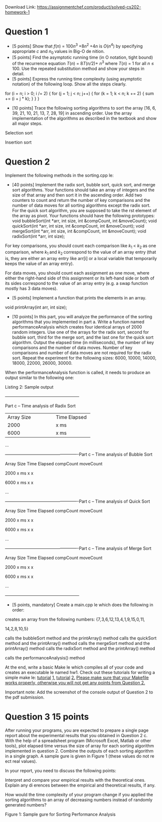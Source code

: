 Download Link: https://assignmentchef.com/product/solved-cs202-homework-1
<br>
<h1>Question 1</h1>

<ul>

 <li>[5 points] Show that <em>f</em>(<em>n</em>) = 100<em>n</em><sup>3 </sup>+8<em>n</em><sup>2 </sup>+4<em>n </em>is <em>O</em>(<em>n</em><sup>4</sup>) by specifying appropriate <em>c </em>and <em>n</em><sub>0 </sub>values in Big-O de nition.</li>

 <li>[5 points] Find the asymptotic running time (in O notation, tight bound) of the recurrence equation <em>T</em>(<em>n</em>) = 8<em>T</em>(<em>n/</em>2)+ <em>n</em><sup>3 </sup>where <em>T</em>(<em>n</em>) = 1 for all <em>n </em>≤ 100. Use the repeated substitution method and show your steps in detail.</li>

 <li>[5 points] Express the running time complexity (using asymptotic notation) of the following loop. Show all the steps clearly.</li>

</ul>

for (i = n; i &gt; 0; i /= 2) { for (j = 1; j &lt; n; j++) { for (k = 1; k &lt; n; k += 2) { sum += (i + j * k); } } }

<ul>

 <li>[10 points] Trace the following sorting algorithms to sort the array [16, 6, 39, 21, 10, 21, 13, 7, 28, 19] in ascending order. Use the array implementation of the algorithms as described in the textbook and show all major steps.</li>

</ul>

Selection sort

Insertion sort

<h1>           Question 2</h1>

Implement the following methods in the sorting.cpp        le:

<ul>

 <li>[40 points] Implement the radix sort, bubble sort, quick sort, and merge sort algorithms. Your functions should take an array of integers and the size of that array and then sort it in the ascending order. Add two counters to count and return the number of key comparisons and the number of data moves for all sorting algorithms except the radix sort. For the quick sort algorithm, you are supposed to take the rst element of the array as pivot. Your functions should have the following prototypes: void bubbleSort(int *arr, int size, int &amp;compCount, int &amp;moveCount); void quickSort(int *arr, int size, int &amp;compCount, int &amp;moveCount); void mergeSort(int *arr, int size, int &amp;compCount, int &amp;moveCount); void radixSort(int *arr, int size);</li>

</ul>

For key comparisons, you should count each comparison like <em>k</em><sub>1 </sub>&lt; <em>k</em><sub>2 </sub>as one comparison, where <em>k</em><sub>1 </sub>and <em>k</em><sub>2 </sub>correspond to the value of an array entry (that is, they are either an array entry like arr[i] or a local variable that temporarily keeps the value of an array entry).

For data moves, you should count each assignment as one move, where either the right-hand side of this assignment or its left-hand side or both of its sides correspond to the value of an array entry (e.g. a swap function mostly has 3 data moves).

<ul>

 <li>[5 points] Implement a function that prints the elements in an array.</li>

</ul>

void printArray(int arr, int size);

<ul>

 <li>[10 points] In this part, you will analyze the performance of the sorting algorithms that you implemented in part a. Write a function named performanceAnalysis which creates four identical arrays of 2000 random integers. Use one of the arrays for the radix sort, second for bubble sort, third for the merge sort, and the last one for the quick sort algorithm. Output the elapsed time (in milliseconds), the number of key comparisons and the number of data moves. Number of key comparisons and number of data moves are not required for the radix sort. Repeat the experiment for the following sizes: 6000, 10000, 14000, 18000, 22000, 26000, 30000.</li>

</ul>

When the performanceAnalysis function is called, it needs to produce an output similar to the following one:

Listing 2: Sample output

—————————————————–

Part c – Time analysis of Radix Sort

<table width="250">

 <tbody>

  <tr>

   <td width="144">Array Size</td>

   <td width="106">Time Elapsed</td>

  </tr>

  <tr>

   <td width="144">2000</td>

   <td width="106">x ms</td>

  </tr>

  <tr>

   <td width="144">6000</td>

   <td width="106">x ms</td>

  </tr>

 </tbody>

</table>

…

—————————————————-Part c – Time analysis of Bubble Sort

Array Size                            Time Elapsed                   compCount            moveCount

2000                                                   x ms                                      x                               x

6000                                                   x ms                                      x                               x

…

—————————————————-Part c – Time analysis of Quick Sort

Array Size                            Time Elapsed                   compCount            moveCount

2000                                                   x ms                                      x                               x

6000                                                   x ms                                      x                               x

…

—————————————————-Part c – Time analysis of Merge Sort

Array Size                            Time Elapsed                   compCount            moveCount

2000                                                   x ms                                      x                               x

6000                                                   x ms                                      x                               x

…

—————————————————–

<ul>

 <li>[5 points, mandatory] Create a main.cpp le which does the following in order:</li>

</ul>

creates an array from the following numbers: {7<em>,</em>3<em>,</em>6<em>,</em>12<em>,</em>13<em>,</em>4<em>,</em>1<em>,</em>9<em>,</em>15<em>,</em>0<em>,</em>11<em>,</em>

14<em>,</em>2<em>,</em>8<em>,</em>10<em>,</em>5}

calls the bubbleSort method and the printArray() method calls the quickSort method and the printArray() method calls the mergeSort method and the printArray() method calls the radixSort method and the printArray() method

calls the performanceAnalysis() method

At the end, write a basic Make le which compiles all of your code and creates an executable le named hw1. Check out these tutorials for writing a simple make le: <a href="http://mrbook.org/blog/tutorials/make/">tutorial</a> <a href="http://mrbook.org/blog/tutorials/make/">1</a><a href="http://mrbook.org/blog/tutorials/make/">,</a> <a href="http://www.cs.colby.edu/maxwell/courses/tutorials/maketutor/">tutorial</a> <a href="http://www.cs.colby.edu/maxwell/courses/tutorials/maketutor/">2</a><a href="http://www.cs.colby.edu/maxwell/courses/tutorials/maketutor/">.</a> <u>Please make sure that your Makefile works properly, otherwise you will not get any points from Question 2.</u>

Important note: Add the screenshot of the console output of Question 2 to the pdf submission.

<h1>           Question 3         15 points</h1>

After running your programs, you are expected to prepare a single page report about the experimental results that you obtained in Question 2 c. With the help of a spreadsheet program (Microsoft Excel, Matlab or other tools), plot elapsed time versus the size of array for each sorting algorithm implemented in question 2. Combine the outputs of each sorting algorithm in a single graph. A sample gure is given in Figure 1 (these values do not re ect real values).

In your report, you need to discuss the following points:

Interpret and compare your empirical results with the theoretical ones. Explain any di erences between the empirical and theoretical results, if any.

How would the time complexity of your program change if you applied the sorting algorithms to an array of decreasing numbers instead of randomly generated numbers?

Figure 1: Sample       gure for Sorting Performance Analysis